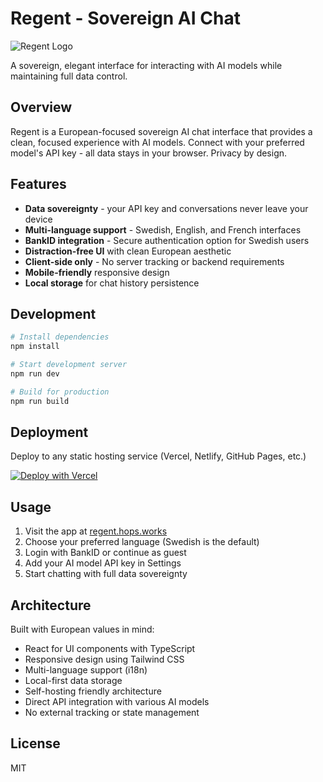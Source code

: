 # Regent - Sovereign AI Chat

![Regent Logo](https://img.shields.io/badge/%F0%9F%91%91-Regent-1eb182)

A sovereign, elegant interface for interacting with AI models while maintaining full data control.

## Overview

Regent is a European-focused sovereign AI chat interface that provides a clean, focused experience with AI models. Connect with your preferred model's API key - all data stays in your browser. Privacy by design.

## Features

- **Data sovereignty** - your API key and conversations never leave your device
- **Multi-language support** - Swedish, English, and French interfaces
- **BankID integration** - Secure authentication option for Swedish users
- **Distraction-free UI** with clean European aesthetic
- **Client-side only** - No server tracking or backend requirements
- **Mobile-friendly** responsive design
- **Local storage** for chat history persistence

## Development

```bash
# Install dependencies
npm install

# Start development server
npm run dev

# Build for production
npm run build
```

## Deployment

Deploy to any static hosting service (Vercel, Netlify, GitHub Pages, etc.)

[![Deploy with Vercel](https://vercel.com/button)](https://vercel.com/new/clone?repository-url=https%3A%2F%2Fgithub.com%2FMagicLex%2Fregent)

## Usage

1. Visit the app at [regent.hops.works](https://regent.hops.works)
2. Choose your preferred language (Swedish is the default)
3. Login with BankID or continue as guest
4. Add your AI model API key in Settings
5. Start chatting with full data sovereignty

## Architecture

Built with European values in mind:

- React for UI components with TypeScript
- Responsive design using Tailwind CSS
- Multi-language support (i18n)
- Local-first data storage
- Self-hosting friendly architecture
- Direct API integration with various AI models
- No external tracking or state management

## License

MIT